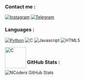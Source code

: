 ### Contact me :

[![Instagram](https://img.shields.io/badge/INSTAGRAM-%3E-orange?style=for-the-badge&logo=instagram)](https://instagram.com/nyek_)
[![Telegram](https://img.shields.io/badge/TELEGRAM-%3E-blue?style=for-the-badge&logo=telegram)](https://t.me/maHamma)
### Languages :

[![Python](https://img.shields.io/badge/-PYTHON-9cf?style=for-the-badge&logo=python)](https://www.python.org)
![C](https://img.shields.io/badge/-C/C++-blue?style=for-the-badge&logo=c%2B%2B)
![Javascript](https://img.shields.io/badge/-JAVASCRIPT-red?style=for-the-badge&logo=javascript)
![HTML5](https://img.shields.io/badge/-HTML5-pink?style=for-the-badge&logo=html5&logoColor=black)

<!--<img align="left" alt="JavaScript" width="34px" src="images/logo/javascript.png" />
<img align="left" alt="Python" width="34px" src="images/logo/python.png" />
<img align="left" alt="C" width="34px" src="images/logo/c.png" />
<img align="left" alt="HTML" width="34px" src="images/logo/html.png" />-->
<!-- [<img align="left" alt="codeSTACKr | Instagram" width="22px" src="https://cdn.jsdelivr.net/npm/simple-icons@v3/icons/instagram.svg" />][instagram]-->
<img align="left" alt="C" width="70px" src="https://www.holopin.io/_next/image?url=https%3A%2F%2Fassets.holopin.io%2FeyJidWNrZXQiOiJob2xvcGluLWFzc2V0cyIsImtleSI6ImFzc2V0cy9jbDhlcTN6OWMwMzU3MDlsM2Z4OTluOHg2IiwiZWRpdHMiOnsicm90YXRlIjpudWxsfX0%3D&w=1920&q=75" />

[telegram]: https://t.me/maHamma
[instagram]: https://instagram.com/nyek_
<br>
### GitHub Stats :

![NCoders GitHub Stats](https://github-readme-stats.vercel.app/api?username=Hamma-nyk&icon_color=ffd000&hide_title=true&text_color=abf8ff&hide=stars&show_icons=true&bg_color=404040&theme=gruvbox&hide_border=true&title_color=ffffff)
<!---
Hamma-nyk/Hamma-nyk is a ✨ special ✨ repository because its `README.md` (this file) appears on your GitHub profile.
You can click the Preview link to take a look at your changes.
--->
